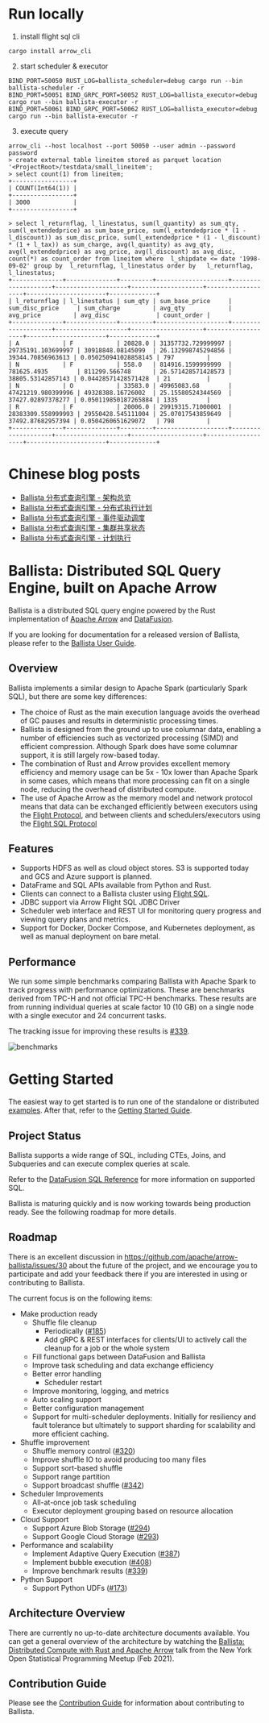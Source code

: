 <!---
  Licensed to the Apache Software Foundation (ASF) under one
  or more contributor license agreements.  See the NOTICE file
  distributed with this work for additional information
  regarding copyright ownership.  The ASF licenses this file
  to you under the Apache License, Version 2.0 (the
  "License"); you may not use this file except in compliance
  with the License.  You may obtain a copy of the License at

    http://www.apache.org/licenses/LICENSE-2.0

  Unless required by applicable law or agreed to in writing,
  software distributed under the License is distributed on an
  "AS IS" BASIS, WITHOUT WARRANTIES OR CONDITIONS OF ANY
  KIND, either express or implied.  See the License for the
  specific language governing permissions and limitations
  under the License.
-->

# Run locally
1. install flight sql cli
```shell
cargo install arrow_cli
```
2. start scheduler & executor
```shell
BIND_PORT=50050 RUST_LOG=ballista_scheduler=debug cargo run --bin ballista-scheduler -r
BIND_PORT=50051 BIND_GRPC_PORT=50052 RUST_LOG=ballista_executor=debug cargo run --bin ballista-executor -r
BIND_PORT=50061 BIND_GRPC_PORT=50062 RUST_LOG=ballista_executor=debug cargo run --bin ballista-executor -r
```
3. execute query
```shell
arrow_cli --host localhost --port 50050 --user admin --password password
> create external table lineitem stored as parquet location '<ProjectRoot>/testdata/small_lineitem';
> select count(1) from lineitem;
+-----------------+
| COUNT(Int64(1)) |
+-----------------+
| 3000            |
+-----------------+

> select l_returnflag, l_linestatus, sum(l_quantity) as sum_qty, sum(l_extendedprice) as sum_base_price, sum(l_extendedprice * (1 - l_discount)) as sum_disc_price, sum(l_extendedprice * (1 - l_discount) * (1 + l_tax)) as sum_charge, avg(l_quantity) as avg_qty, avg(l_extendedprice) as avg_price, avg(l_discount) as avg_disc, count(*) as count_order from lineitem where  l_shipdate <= date '1998-09-02' group by  l_returnflag, l_linestatus order by   l_returnflag,  l_linestatus;
+--------------+--------------+---------+--------------------+--------------------+--------------------+--------------------+-------------------+----------------------+-------------+
| l_returnflag | l_linestatus | sum_qty | sum_base_price     | sum_disc_price     | sum_charge         | avg_qty            | avg_price         | avg_disc             | count_order |
+--------------+--------------+---------+--------------------+--------------------+--------------------+--------------------+-------------------+----------------------+-------------+
| A            | F            | 20828.0 | 31357732.729999997 | 29735191.103699997 | 30918848.08145099  | 26.132998745294856 | 39344.70856963613 | 0.050250941028858145 | 797         |
| N            | F            | 558.0   | 814916.1599999999  | 781625.4935        | 811299.566748      | 26.571428571428573 | 38805.53142857143 | 0.04428571428571428  | 21          |
| N            | O            | 33583.0 | 49965083.68        | 47421219.980399996 | 49328388.16726002  | 25.15580524344569  | 37427.02897378277 | 0.050119850187265884 | 1335        |
| R            | F            | 20006.0 | 29919315.71000001  | 28383309.558999993 | 29550428.545111004 | 25.07017543859649  | 37492.87682957394 | 0.0504260651629072   | 798         |
+--------------+--------------+---------+--------------------+--------------------+--------------------+--------------------+-------------------+----------------------+-------------+
```

# Chinese blog posts
- [Ballista 分布式查询引擎 - 架构总览](https://systemxlabs.github.io/blog/ballista-mvp-part1/)
- [Ballista 分布式查询引擎 - 分布式执行计划](https://systemxlabs.github.io/blog/ballista-mvp-part2/)
- [Ballista 分布式查询引擎 - 事件驱动调度](https://systemxlabs.github.io/blog/ballista-mvp-part3/)
- [Ballista 分布式查询引擎 - 集群共享状态](https://systemxlabs.github.io/blog/ballista-mvp-part4/)
- [Ballista 分布式查询引擎 - 计划执行](https://systemxlabs.github.io/blog/ballista-mvp-part5/)

# Ballista: Distributed SQL Query Engine, built on Apache Arrow

Ballista is a distributed SQL query engine powered by the Rust implementation of [Apache Arrow][arrow] and
[DataFusion][datafusion].

If you are looking for documentation for a released version of Ballista, please refer to the
[Ballista User Guide][user-guide].

## Overview

Ballista implements a similar design to Apache Spark (particularly Spark SQL), but there are some key differences:

- The choice of Rust as the main execution language avoids the overhead of GC pauses and results in deterministic
  processing times.
- Ballista is designed from the ground up to use columnar data, enabling a number of efficiencies such as vectorized
  processing (SIMD) and efficient compression. Although Spark does have some columnar support, it is still
  largely row-based today.
- The combination of Rust and Arrow provides excellent memory efficiency and memory usage can be 5x - 10x lower than
  Apache Spark in some cases, which means that more processing can fit on a single node, reducing the overhead of
  distributed compute.
- The use of Apache Arrow as the memory model and network protocol means that data can be exchanged efficiently between
  executors using the [Flight Protocol][flight], and between clients and schedulers/executors using the
  [Flight SQL Protocol][flight-sql]

## Features

- Supports HDFS as well as cloud object stores. S3 is supported today and GCS and Azure support is planned.
- DataFrame and SQL APIs available from Python and Rust.
- Clients can connect to a Ballista cluster using [Flight SQL][flight-sql].
- JDBC support via Arrow Flight SQL JDBC Driver
- Scheduler web interface and REST UI for monitoring query progress and viewing query plans and metrics.
- Support for Docker, Docker Compose, and Kubernetes deployment, as well as manual deployment on bare metal.

## Performance

We run some simple benchmarks comparing Ballista with Apache Spark to track progress with performance optimizations.
These are benchmarks derived from TPC-H and not official TPC-H benchmarks. These results are from running individual
queries at scale factor 10 (10 GB) on a single node with a single executor and 24 concurrent tasks.

The tracking issue for improving these results is [#339](https://github.com/apache/arrow-ballista/issues/339).

![benchmarks](docs/sqlbench-h-workstation-10-distributed-perquery.png)

# Getting Started

The easiest way to get started is to run one of the standalone or distributed [examples](./examples/README.md). After
that, refer to the [Getting Started Guide](ballista/client/README.md).

## Project Status

Ballista supports a wide range of SQL, including CTEs, Joins, and Subqueries and can execute complex queries at scale.

Refer to the [DataFusion SQL Reference](https://arrow.apache.org/datafusion/user-guide/sql/index.html) for more
information on supported SQL.

Ballista is maturing quickly and is now working towards being production ready. See the following roadmap for more details.

## Roadmap

There is an excellent discussion in https://github.com/apache/arrow-ballista/issues/30 about the future of the project,
and we encourage you to participate and add your feedback there if you are interested in using or contributing to
Ballista.

The current focus is on the following items:

- Make production ready
  - Shuffle file cleanup
    - Periodically ([#185](https://github.com/apache/arrow-ballista/issues/185))
    - Add gRPC & REST interfaces for clients/UI to actively call the cleanup for a job or the whole system
  - Fill functional gaps between DataFusion and Ballista
  - Improve task scheduling and data exchange efficiency
  - Better error handling
    - Scheduler restart
  - Improve monitoring, logging, and metrics
  - Auto scaling support
  - Better configuration management
  - Support for multi-scheduler deployments. Initially for resiliency and fault tolerance but ultimately to support
    sharding for scalability and more efficient caching.
- Shuffle improvement
  - Shuffle memory control ([#320](https://github.com/apache/arrow-ballista/issues/320))
  - Improve shuffle IO to avoid producing too many files
  - Support sort-based shuffle
  - Support range partition
  - Support broadcast shuffle ([#342](https://github.com/apache/arrow-ballista/issues/342))
- Scheduler Improvements
  - All-at-once job task scheduling
  - Executor deployment grouping based on resource allocation
- Cloud Support
  - Support Azure Blob Storage ([#294](https://github.com/apache/arrow-ballista/issues/294))
  - Support Google Cloud Storage ([#293](https://github.com/apache/arrow-ballista/issues/293))
- Performance and scalability
  - Implement Adaptive Query Execution ([#387](https://github.com/apache/arrow-ballista/issues/387))
  - Implement bubble execution ([#408](https://github.com/apache/arrow-ballista/issues/408))
  - Improve benchmark results ([#339](https://github.com/apache/arrow-ballista/issues/339))
- Python Support
  - Support Python UDFs ([#173](https://github.com/apache/arrow-ballista/issues/173))

## Architecture Overview

There are currently no up-to-date architecture documents available. You can get a general overview of the architecture
by watching the [Ballista: Distributed Compute with Rust and Apache Arrow][ballista-talk] talk from the New York Open
Statistical Programming Meetup (Feb 2021).

## Contribution Guide

Please see the [Contribution Guide](CONTRIBUTING.md) for information about contributing to Ballista.

[arrow]: https://arrow.apache.org/
[datafusion]: https://github.com/apache/arrow-datafusion
[flight]: https://arrow.apache.org/blog/2019/10/13/introducing-arrow-flight/
[flight-sql]: https://arrow.apache.org/blog/2022/02/16/introducing-arrow-flight-sql/
[ballista-talk]: https://www.youtube.com/watch?v=ZZHQaOap9pQ
[user-guide]: https://arrow.apache.org/ballista/
